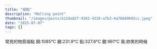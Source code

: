 ```yaml
---
title: "熔點"
description: "Melting point"
thumbnail: "/images/posts/b12da82f-9362-4319-a7b3-4a76689692cc.jpeg"
date: "2025-07-07"
tags: []
---
```


常見的物質熔點
銅:1085°C
錫:231.9°C
鉛:327.6°C
銀:961°C
我:妳笑的時候

